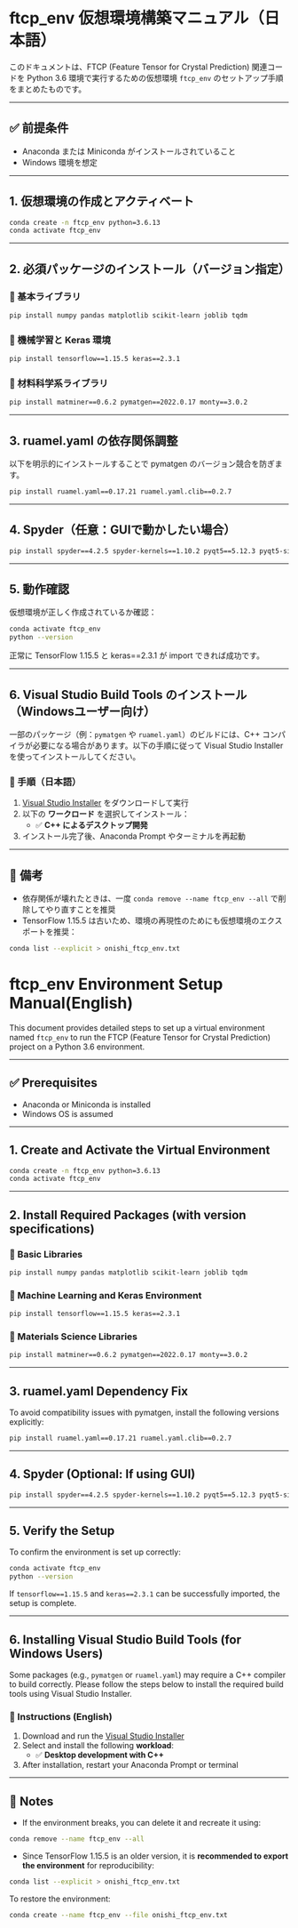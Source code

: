# ftcp_env 仮想環境構築マニュアル（日本語）

このドキュメントは、FTCP (Feature Tensor for Crystal Prediction) 関連コードを Python 3.6 環境で実行するための仮想環境 `ftcp_env` のセットアップ手順をまとめたものです。

---

## ✅ 前提条件

- Anaconda または Miniconda がインストールされていること
- Windows 環境を想定

---

## 1. 仮想環境の作成とアクティベート

```bash
conda create -n ftcp_env python=3.6.13
conda activate ftcp_env
```

---

## 2. 必須パッケージのインストール（バージョン指定）

### 🔹 基本ライブラリ

```bash
pip install numpy pandas matplotlib scikit-learn joblib tqdm
```

### 🔹 機械学習と Keras 環境

```bash
pip install tensorflow==1.15.5 keras==2.3.1
```

### 🔹 材料科学系ライブラリ

```bash
pip install matminer==0.6.2 pymatgen==2022.0.17 monty==3.0.2
```

---

## 3. ruamel.yaml の依存関係調整

以下を明示的にインストールすることで pymatgen のバージョン競合を防ぎます。

```bash
pip install ruamel.yaml==0.17.21 ruamel.yaml.clib==0.2.7
```

---

## 4. Spyder（任意：GUIで動かしたい場合）

```bash
pip install spyder==4.2.5 spyder-kernels==1.10.2 pyqt5==5.12.3 pyqt5-sip==12.9.1 pyqtwebengine==5.12.1
```

---

## 5. 動作確認

仮想環境が正しく作成されているか確認：

```bash
conda activate ftcp_env
python --version
```

正常に TensorFlow 1.15.5 と keras==2.3.1 が import できれば成功です。

---


## 6. Visual Studio Build Tools のインストール（Windowsユーザー向け）

一部のパッケージ（例：`pymatgen` や `ruamel.yaml`）のビルドには、C++ コンパイラが必要になる場合があります。以下の手順に従って Visual Studio Installer を使ってインストールしてください。

### 🔹 手順（日本語）

1. [Visual Studio Installer](https://visualstudio.microsoft.com/ja/visual-cpp-build-tools/) をダウンロードして実行
2. 以下の **ワークロード** を選択してインストール：
   - ✅ **C++ によるデスクトップ開発**
3. インストール完了後、Anaconda Prompt やターミナルを再起動

---


## 📌 備考

- 依存関係が壊れたときは、一度 `conda remove --name ftcp_env --all` で削除してやり直すことを推奨
- TensorFlow 1.15.5 は古いため、環境の再現性のためにも仮想環境のエクスポートを推奨：

```bash
conda list --explicit > onishi_ftcp_env.txt
```








# ftcp_env Environment Setup Manual(English)

This document provides detailed steps to set up a virtual environment named `ftcp_env` to run the FTCP (Feature Tensor for Crystal Prediction) project on a Python 3.6 environment.

---

## ✅ Prerequisites

- Anaconda or Miniconda is installed  
- Windows OS is assumed

---

## 1. Create and Activate the Virtual Environment

```bash
conda create -n ftcp_env python=3.6.13
conda activate ftcp_env
```

---

## 2. Install Required Packages (with version specifications)

### 🔹 Basic Libraries

```bash
pip install numpy pandas matplotlib scikit-learn joblib tqdm
```

### 🔹 Machine Learning and Keras Environment

```bash
pip install tensorflow==1.15.5 keras==2.3.1
```

### 🔹 Materials Science Libraries

```bash
pip install matminer==0.6.2 pymatgen==2022.0.17 monty==3.0.2
```

---

## 3. ruamel.yaml Dependency Fix

To avoid compatibility issues with pymatgen, install the following versions explicitly:

```bash
pip install ruamel.yaml==0.17.21 ruamel.yaml.clib==0.2.7
```

---

## 4. Spyder (Optional: If using GUI)

```bash
pip install spyder==4.2.5 spyder-kernels==1.10.2 pyqt5==5.12.3 pyqt5-sip==12.9.1 pyqtwebengine==5.12.1
```

---

## 5. Verify the Setup

To confirm the environment is set up correctly:

```bash
conda activate ftcp_env
python --version
```

If `tensorflow==1.15.5` and `keras==2.3.1` can be successfully imported, the setup is complete.


---

## 6. Installing Visual Studio Build Tools (for Windows Users)

Some packages (e.g., `pymatgen` or `ruamel.yaml`) may require a C++ compiler to build correctly. Please follow the steps below to install the required build tools using Visual Studio Installer.

### 🔹 Instructions (English)

1. Download and run the [Visual Studio Installer](https://visualstudio.microsoft.com/visual-cpp-build-tools/)
2. Select and install the following **workload**:
   - ✅ **Desktop development with C++**
3. After installation, restart your Anaconda Prompt or terminal


---

## 📌 Notes

- If the environment breaks, you can delete it and recreate it using:

```bash
conda remove --name ftcp_env --all
```

- Since TensorFlow 1.15.5 is an older version, it is **recommended to export the environment** for reproducibility:

```bash
conda list --explicit > onishi_ftcp_env.txt
```

To restore the environment:


```bash
conda create --name ftcp_env --file onishi_ftcp_env.txt
```
